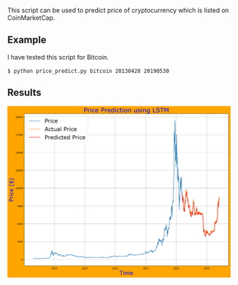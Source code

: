 This script can be used to predict price of cryptocurrency which is listed on CoinMarketCap. 

## Example 
I have tested this script for Bitcoin. 
```
$ python price_predict.py bitcoin 20130428 20190530

```
##  Results
![](results/lstm_price_bitcoin.png)
